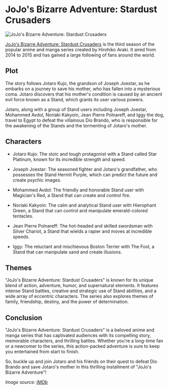 # JoJo's Bizarre Adventure: Stardust Crusaders

![JoJo's Bizarre Adventure: Stardust Crusaders](https://example.com/jojo-stardust-crusaders.jpg)

[JoJo's Bizarre Adventure: Stardust Crusaders](https://www.imdb.com/title/tt2359704/) is the third season of the popular anime and manga series created by Hirohiko Araki. It aired from 2014 to 2015 and has gained a large following of fans around the world.

## Plot

The story follows Jotaro Kujo, the grandson of Joseph Joestar, as he embarks on a journey to save his mother, who has fallen into a mysterious coma. Jotaro discovers that his mother's condition is caused by an ancient evil force known as a Stand, which grants its user various powers.

Jotaro, along with a group of Stand users including Joseph Joestar, Mohammed Avdol, Noriaki Kakyoin, Jean Pierre Polnareff, and Iggy the dog, travel to Egypt to defeat the villainous Dio Brando, who is responsible for the awakening of the Stands and the tormenting of Jotaro's mother.

## Characters

- Jotaro Kujo: The stoic and tough protagonist with a Stand called Star Platinum, known for its incredible strength and speed.

- Joseph Joestar: The seasoned fighter and Jotaro's grandfather, who possesses the Stand Hermit Purple, which can predict the future and create psychic images.

- Mohammed Avdol: The friendly and honorable Stand user with Magician's Red, a Stand that can create and control fire.

- Noriaki Kakyoin: The calm and analytical Stand user with Hierophant Green, a Stand that can control and manipulate emerald-colored tentacles.

- Jean Pierre Polnareff: The hot-headed and skilled swordsman with Silver Chariot, a Stand that wields a rapier and moves at incredible speeds.

- Iggy: The reluctant and mischievous Boston Terrier with The Fool, a Stand that can manipulate sand and create illusions.

## Themes

"JoJo's Bizarre Adventure: Stardust Crusaders" is known for its unique blend of action, adventure, humor, and supernatural elements. It features intense Stand battles, creative and strategic use of Stand abilities, and a wide array of eccentric characters. The series also explores themes of family, friendship, destiny, and the power of determination.

## Conclusion

"JoJo's Bizarre Adventure: Stardust Crusaders" is a beloved anime and manga series that has captivated audiences with its compelling story, memorable characters, and thrilling battles. Whether you're a long-time fan or a newcomer to the series, this action-packed adventure is sure to keep you entertained from start to finish.

So, buckle up and join Jotaro and his friends on their quest to defeat Dio Brando and save Jotaro's mother in this thrilling installment of "JoJo's Bizarre Adventure"!

*Image source: [IMDb](https://www.imdb.com/title/tt2359704/)*
